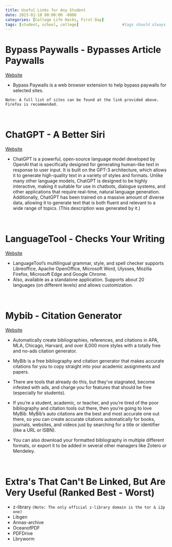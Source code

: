 ```yaml
---
title: Useful Links for Any Student 
date: 2023-01-10 00:00:00 -0800
categories: [College Life Hacks, First Day]
tags: [student, school, college]                   #tags should always be lowercase
---
```


# Bypass Paywalls - Bypasses Article Paywalls
[Website](https://github.com/iamadamdev/bypass-paywalls-chrome)

- Bypass Paywalls is a web browser extension to help bypass paywalls for selected sites.

`Note: A full list of sites can be found at the link provided above. Firefox is recommended.`

<br>

# ChatGPT - A Better Siri
[Website](https://chat.openai.com/)

- ChatGPT is a powerful, open-source language model developed by OpenAI that is specifically designed for generating human-like text in response to user input. It is built on the GPT-3 architecture, which allows it to generate high-quality text in a variety of styles and formats. Unlike many other language models, ChatGPT is designed to be highly interactive, making it suitable for use in chatbots, dialogue systems, and other applications that require real-time, natural language generation. Additionally, ChatGPT has been trained on a massive amount of diverse data, allowing it to generate text that is both fluent and relevant to a wide range of topics. (This description was generated by it.)

<br>

# LanguageTool - Checks Your Writing
[Website](https://languagetool.org/)

- LanguageTool’s multilingual grammar, style, and spell checker supports Libreoffice, Apache OpenOffice, Microsoft Word, Ulysses, Mozilla Firefox, Microsoft Edge and Google Chrome.
- Also, available as a standalone application. Supports about 20 languages (on different levels) and allows customization.

<br>

# Mybib - Citation Generator
[Website](https://www.mybib.com)

- Automatically create bibliographies, references, and citations in APA, MLA, Chicago, Harvard, and over 8,000 more styles with a totally free and no-ads citation generator.

- MyBib is a free bibliography and citation generator that makes accurate citations for you to copy straight into your academic assignments and papers.

- There are tools that already do this, but they’ve stagnated, become infested with ads, and charge you for features that should be free (especially for students).

- If you’re a student, academic, or teacher, and you’re tired of the poor bibliography and citation tools out there, then you’re going to love MyBib. MyBib’s auto citations are the best and most accurate one out there, so you can create accurate citations automatically for books, journals, websites, and videos just by searching for a title or identifier (like a URL or ISBN).

- You can also download your formatted bibliography in multiple different formats, or export it to be added in several other managers like Zotero or Mendeley.

<br>

# Extra's That Can't Be Linked, But Are Very Useful (Ranked Best - Worst)

- z-library `(Note: The only official z-library domain is the tor & i2p one)`
- Libgen 
- Annas-archive
- OceanofPDF 
- PDFDrive
- Lbryworm